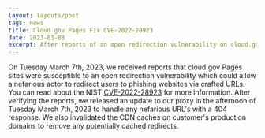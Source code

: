 ```yaml
---
layout: layouts/post
tags: news
title: Cloud.gov Pages Fix CVE-2022-28923
date: 2023-03-08
excerpt: After reports of an open redirection vulnerability on cloud.gov Pages sites, we updated our platform's proxy to handle possible vulnerable requests.
---
```


On Tuesday March 7th, 2023, we received reports that cloud.gov Pages sites were susceptible to an open redirection vulnerability which could allow a nefarious actor to redirect users to phishing websites via crafted URLs. You can read about the NIST [CVE-2022-28923](https://nvd.nist.gov/vuln/detail/CVE-2022-28923) for more information. After verifying the reports, we released an update to our proxy in the afternoon of Tuesday March 7th, 2023 to handle any nefarious URL's with a 404 response. We also invalidated the CDN caches on customer's production domains to remove any potentially cached redirects.
